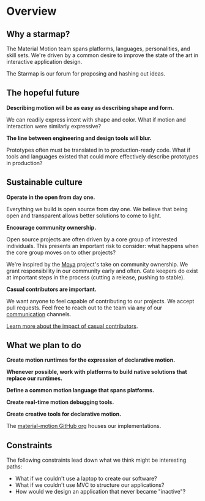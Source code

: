 # Overview

## Why a starmap?

The Material Motion team spans platforms, languages, personalities, and skill sets. We're driven by a common desire to improve the state of the art in interactive application design.

The Starmap is our forum for proposing and hashing out ideas.

## The hopeful future

**Describing motion will be as easy as describing shape and form.**

We can readily express intent with shape and color. What if motion and interaction were similarly expressive?

**The line between engineering and design tools will blur.**

Prototypes often must be translated in to production-ready code. What if tools and languages existed that could more effectively describe prototypes in production?

## Sustainable culture

**Operate in the open from day one.**

Everything we build is open source from day one. We believe that being open and transparent allows better solutions to come to light.

**Encourage community ownership.**

Open source projects are often driven by a core group of interested individuals. This presents an important risk to consider: what happens when the core group moves on to other projects?

We're inspired by the [Moya](https://github.com/Moya/contributors) project's take on community ownership. We grant responsibility in our community early and often. Gate keepers do exist at important steps in the process (cutting a release, pushing to stable).

**Casual contributors are important.**

We want anyone to feel capable of contributing to our projects. We accept pull requests. Feel free to reach out to the team via any of our [communication](https://material-motion.gitbooks.io/material-motion-team/content/community/communication.html) channels.

[Learn more about the impact of casual contributors](http://gustavopinto.org/codefather/2016/01/01/the-story-behind-casual-contributors.html).

## What we plan to do

**Create motion runtimes for the expression of declarative motion.**

**Whenever possible, work with platforms to build native solutions that replace our runtimes.**

**Define a common motion language that spans platforms.**

**Create real-time motion debugging tools.**

**Create creative tools for declarative motion.**

The [material-motion GitHub org](https://github.com/material-motion) houses our implementations.

## Constraints

The following constraints lead down what we think might be interesting paths:

- What if we couldn't use a laptop to create our software?
- What if we couldn't use MVC to structure our applications?
- How would we design an application that never became "inactive"?
